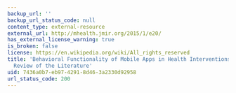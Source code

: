```yaml
---
backup_url: ''
backup_url_status_code: null
content_type: external-resource
external_url: http://mhealth.jmir.org/2015/1/e20/
has_external_license_warning: true
is_broken: false
license: https://en.wikipedia.org/wiki/All_rights_reserved
title: 'Behavioral Functionality of Mobile Apps in Health Interventions: A Systematic
  Review of the Literature'
uid: 7436a0b7-eb97-4291-8d46-3a2330d92958
url_status_code: 200
---
```

